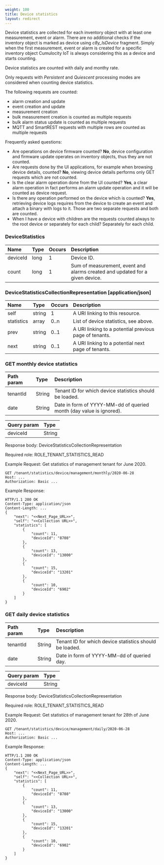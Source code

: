 ```yaml
---
weight: 100
title: Device statistics
layout: redirect
---
```


Device statistics are collected for each inventory object with at least one measurement, event or alarm. There are no additional checks if the inventory object is marked as device using *c8y_IsDevice* fragment. Simply when the first measurement, event or alarm is created for a specific inventory object Cumulocity IoT is always considering this as a device and starts counting.

Device statistics are counted with daily and monthy rate. 

Only requests with *Persistent* and *Quiescent* processing modes are considered when counting device statistics.

The following requests are counted:

* alarm creation and update
* event creation and update
* measurement creation
* bulk measurement creation is counted as multiple requests
* bulk alarm status update is counted as multiple requests
* MQTT and SmartREST requests with multiple rows are counted as multiple requests

Frequently asked questions:

* Are operations on device firmware counted?
**No**, device configuration and firmware update operates on inventory objects, thus they are not counted.
* Are requests done by the UI applications, for example when browsing device details, counted?
**No**, viewing device details performs only GET requests which are not counted.
* Is the clear alarm operation done from the UI counted?
**Yes**, a clear alarm operation in fact performs an alarm update operation and it will be counted as device request.
* Is there any operation performed on the device which is counted?
**Yes**, retrieving device logs requires from the device to create an event and attach a binary with logs to it. Those are two separate requests and both are counted.
* When I have a device with children are the requests counted always to the root device or separately for each child?
Separately for each child. 
 

### <a name="device-statistics"></a>DeviceStatistics

|Name|Type|Occurs|Description|
|:---|:---|:-----|:----------|
|deviceId|long|1|Device ID.|
|count|long|1|Sum of measurement, event and alarms created and updated for a given device.|

### DeviceStatisticsCollectionRepresentation [application/json]

|Name|Type|Occurs|Description|
|:---|:---|:-----|:----------|
|self|string|1|A URI linking to this resource.|
|statistics|array|0..n|List of device statistics, see above.|
|prev|string|0..1|A URI linking to a potential previous page of tenants.|
|next|string|0..1|A URI linking to a potential next page of tenants.|

### GET monthly device statistics

|      Path param        |  Type  | Description |
|:-----------------------|:-------|:------------|
| tenantId               | String | Tenant ID for which device statistics should be loaded. |
| date                   | String | Date in form of YYYY-MM-dd of queried month (day value is ignored). |

|      Query param       |  Type  |
|:-----------------------|:-------|
| deviceId               | String |

Response body: DeviceStatisticsCollectionRepresentation

Required role: ROLE\_TENANT\_STATISTICS\_READ

Example Request: Get statistics of management tenant for June 2020.

    GET /tenant/statistics/device/management/monthly/2020-06-28
    Host: ...
    Authorization: Basic ...

Example Response:

    HTTP/1.1 200 OK
    Content-Type: application/json
    Content-Length: ...
    {
        "next": "<<Next_Page_URL>>",
        "self": "<<Collection URL>>",
        "statistics": [
            {
                "count": 11,
                "deviceId": "8708"
            },
            {
                "count": 13,
                "deviceId": "13000"
            },
            {
                "count": 15,
                "deviceId": "13201"
            },
            {
                "count": 10,
                "deviceId": "6902"
            }
        ]
    }
    
### GET daily device statistics

|      Path param        |  Type  | Description |
|:-----------------------|:-------|:------------|
| tenantId               | String | Tenant ID for which device statistics should be loaded. |
| date                   | String | Date in form of YYYY-MM-dd of queried day. |

|      Query param       |  Type  |
|:-----------------------|:-------|
| deviceId               | String |

Response body: DeviceStatisticsCollectionRepresentation

Required role: ROLE\_TENANT\_STATISTICS\_READ

Example Request: Get statistics of management tenant for 28th of June 2020.
    
    GET /tenant/statistics/device/management/daily/2020-06-28
    Host: ...
    Authorization: Basic ...

Example Response:

    HTTP/1.1 200 OK
    Content-Type: application/json
    Content-Length: ...
    {
        "next": "<<Next_Page_URL>>",
        "self": "<<Collection URL>>",
        "statistics": [
            {
                "count": 11,
                "deviceId": "8708"
            },
            {
                "count": 13,
                "deviceId": "13000"
            },
            {
                "count": 15,
                "deviceId": "13201"
            },
            {
                "count": 10,
                "deviceId": "6902"
            }
        ]
    }